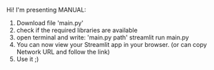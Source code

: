 Hi! I'm presenting MANUAL:
1. Download file 'main.py'
2. check if the required libraries are available
3. open terminal and write: 'main.py path' streamlit run main.py
4. You can now view your Streamlit app in your browser. (or can copy Network URL and follow the link)
5. Use it ;)
